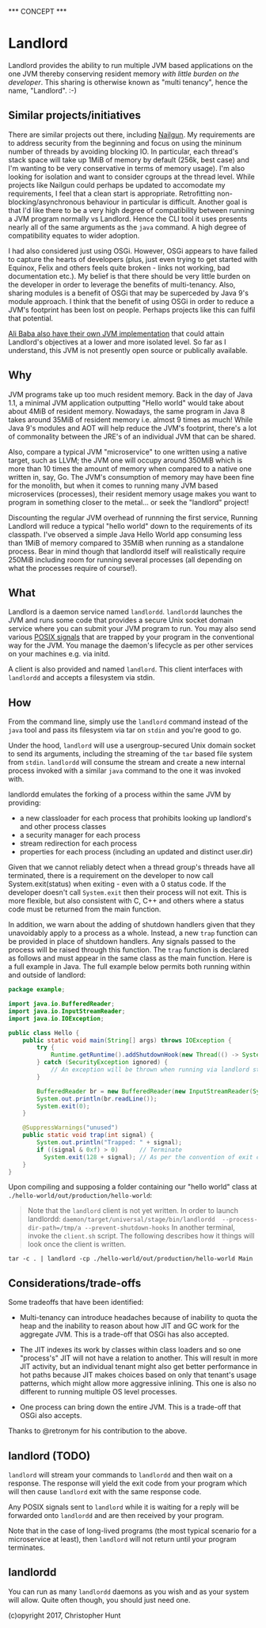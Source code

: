 *** CONCEPT ***

# Landlord
Landlord provides the ability to run multiple JVM based applications on the one JVM thereby conserving resident memory *with little burden on the developer*. This sharing is otherwise known as "multi tenancy", hence the name, "Landlord". :-)

## Similar projects/initiatives
There are similar projects out there, including [Nailgun](https://github.com/martylamb/nailgun#nailgun). My requirements are to address security from the beginning and focus on using the mininum number of threads by avoiding blocking IO. In particular, each thread's stack space will take up 1MiB of memory by default (256k, best case) and I'm wanting to be very conservative in terms of memory usage). I'm also looking for isolation and want to consider cgroups at the thread level. While projects like Nailgun could perhaps be updated to accomodate my requirements, I feel that a clean start is appropriate. Retrofitting non-blocking/asynchronous behaviour in particular is difficult. Another goal is that I'd like there to be a very high degree of compatibility between running a JVM program normally vs Landlord. Hence the CLI tool it uses presents nearly all of the same arguments as the `java` command. A high degree of compatibility equates to wider adoption.

I had also considered just using OSGi. However, OSGi appears to have failed to capture the hearts of developers (plus, just even trying to get started with Equinox, Felix and others feels quite broken - links not working, bad documentation etc.). My belief is that there should be very little burden on the developer in order to leverage the benefits of multi-tenancy. Also, sharing modules is a benefit of OSGi that may be superceded by Java 9's module approach. I think that the benefit of using OSGi in order to reduce a JVM's footprint has been lost on people. Perhaps projects like this can fulfil that potential.

[Ali Baba also have their own JVM implementation](https://www.youtube.com/watch?v=X4tmr3nhZRg) that could attain Landlord's objectives at a lower and more isolated level. So far as I understand, this JVM is not presently open source or publically available.

## Why
JVM programs take up too much resident memory. Back in the day of Java 1.1, a minimal JVM application outputting "Hello world" would take about about 4MiB of resident memory. Nowadays, the same program in Java 8 takes around 35MiB of resident memory i.e. almost 9 times as much! While Java 9's modules and AOT will help reduce the JVM's footprint, there's a lot of commonality between the JRE's of an individual JVM that can be shared.

Also, compare a typical JVM "microservice" to one written using a native target, such as LLVM; the JVM one will occupy around 350MiB which is more than 10 times the amount of memory when compared to a native one written in, say, Go. The JVM's consumption of memory may have been fine for the monolith, but when it comes to running many JVM based microservices (processes), their resident memory usage makes you want to program in something closer to the metal... or seek the "landlord" project!

Discounting the regular JVM overhead of runnning the first service, Running Landlord will reduce a typical "hello world" down to the requirements of its classpath. I've observed a simple Java Hello World app consuming less than 1MiB of memory compared to 35MiB when running as a standalone process. Bear in mind though that landlordd itself will realistically require 250MiB including room for running several processes (all depending on what the processes require of course!). 

## What
Landlord is a daemon service named `landlordd`. `landlordd` launches the JVM and runs some code that provides a secure Unix socket domain service where you can submit your JVM program to run. You may also send various [POSIX signals](https://en.wikipedia.org/wiki/Signal_(IPC)) that are trapped by your program in the conventional way for the JVM. You manage the daemon's lifecycle as per other services on your machines e.g. via initd. 

A client is also provided and named `landlord`. This client interfaces with `landlordd` and accepts a filesystem via stdin.

## How
From the command line, simply use the `landlord` command instead of the `java` tool and pass its filesystem via tar on `stdin` and you're good to go.

Under the hood, `landlord` will use a usergroup-secured Unix domain socket to send its arguments, including the streaming of the `tar` based file system from `stdin`. `landlordd` will consume the stream and create a new internal process invoked with a similar `java` command to the one it was invoked with. 

landlordd emulates the forking of a process within the same JVM by providing:
* a new classloader for each process that prohibits looking up landlord's and other process classes
* a security manager for each process
* stream redirection for each process
* properties for each process (including an updated and distinct user.dir)

Given that we cannot reliably detect when a thread group's threads have all terminated, there is a requirement on the developer to now call System.exit(status) when exiting - even with a 0 status code. If the developer doesn't call `System.exit` then their process will not exit. This is more flexible, but also consistent with C, C++ and others where a status code must be returned from the main function.

In addition, we warn about the adding of shutdown handlers given that they unavoidably apply to a process as a whole. Instead, a new `trap` function can be provided in place of shutdown handlers. Any signals passed to the process will be raised through this function. The `trap` function is declared as follows and must appear in the same class as the main function. Here is a full example in Java. The full example below permits both running within and outside of landlord:

```java
package example;

import java.io.BufferedReader;
import java.io.InputStreamReader;
import java.io.IOException;

public class Hello {
    public static void main(String[] args) throws IOException {
        try {
            Runtime.getRuntime().addShutdownHook(new Thread(() -> System.out.println("Shutdown trapped")));
        } catch (SecurityException ignored) {
            // An exception will be thrown when running via landlord started with --prevent-shutdown-hooks
        }

        BufferedReader br = new BufferedReader(new InputStreamReader(System.in));
        System.out.println(br.readLine());
        System.exit(0);
    }

    @SuppressWarnings("unused")
    public static void trap(int signal) {
        System.out.println("Trapped: " + signal);
        if ((signal & 0xf) > 0)      // Terminate
          System.exit(128 + signal); // As per the convention of exit codes
    }
}
```

Upon compiling and supposing a folder containing our "hello world" class at `./hello-world/out/production/hello-world`:

> Note that the `landlord` client is not yet written. In order to launch landlordd:
> `daemon/target/universal/stage/bin/landlordd  --process-dir-path=/tmp/a --prevent-shutdown-hooks`
> In another terminal, invoke the `client.sh` script. The following describes how it things will look once the 
> client is written.

```
tar -c . | landlord -cp ./hello-world/out/production/hello-world Main
```

## Considerations/trade-offs

Some tradeoffs that have been identified:

* Multi-tenancy can introduce headaches because of inability to quota the heap and the inability to reason about how JIT and GC work for the aggregate JVM. This is a trade-off that OSGi has also accepted.

* The JIT indexes its work by classes within class loaders and so one "process's" JIT will not have a relation to another. This will result in more JIT activity, but an individual tenant might also get better performance in hot paths because JIT makes choices based on only that tenant's usage patterns, which might allow more aggressive inlining. This one is also no different to running multiple OS level processes.

* One process can bring down the entire JVM. This is a trade-off that OSGi also accepts.

Thanks to @retronym for his contribution to the above.

## landlord (TODO)
`landlord` will stream your commands to `landlordd` and then wait on a response. The response will yield the exit code from your program which will then cause `landlord` exit with the same response code.

Any POSIX signals sent to `landlord` while it is waiting for a reply will be forwarded onto `landlordd` and are then received by your program.

Note that in the case of long-lived programs (the most typical scenario for a microservice at least), then `landlord` will not return until your program terminates.

## landlordd
You can run as many `landlordd` daemons as you wish and as your system will allow. Quite often though, you should just need one.

(c)opyright 2017, Christopher Hunt
